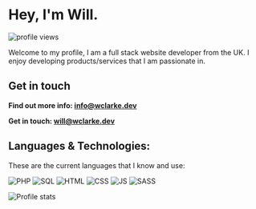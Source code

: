 
# Hey, I'm Will. 
![profile views](https://komarev.com/ghpvc/?username=wclarkey&style=flat-square&color=blue&label=PROFILE+VIEWS)

Welcome to my profile, I am a full stack website developer from the UK. I enjoy developing products/services that I am passionate in. 
## Get in touch
**Find out more info: info@wclarke.dev**

**Get in touch: will@wclarke.dev**



## Languages & Technologies:
These are the current languages that I know and use:

![PHP](https://img.shields.io/badge/php-%23777BB4.svg?style=for-the-badge&logo=php&logoColor=white&color=777BB4)
![SQL](https://img.shields.io/badge/mysql-%2300f.svg?style=for-the-badge&logo=mysql&logoColor=white&color=078df4)
![HTML](https://img.shields.io/badge/html5-%74392.svg?style=for-the-badge&logo=html5&logoColor=white&color=f46a07)
![CSS](https://img.shields.io/badge/css3-%2300t.svg?style=for-the-badge&logo=css3&logoColor=white&color=0a8aaa)
![JS](https://img.shields.io/badge/javascript-%2300t.svg?style=for-the-badge&logo=javascript&logoColor=black&color=e8d127)
![SASS](https://img.shields.io/badge/sass-%2300t.svg?style=for-the-badge&logo=sass&logoColor=white&color=f97ced)


![Profile stats](https://github-readme-stats.vercel.app/api?username=wclarkey&show_icons=true&theme=dark&locale=en)
